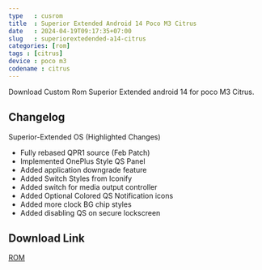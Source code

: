 ```yaml
---
type   : cusrom
title  : Superior Extended Android 14 Poco M3 Citrus
date   : 2024-04-19T09:17:35+07:00
slug   : superiorextedended-a14-citrus
categories: [rom]
tags : [citrus]
device : poco m3
codename : citrus
---
```


Download Custom Rom Superior Extended android 14  for poco M3 Citrus.

## Changelog
Superior-Extended OS (Highlighted Changes)

- Fully rebased QPR1 source (Feb Patch)
- Implemented OnePlus Style QS Panel
- Added application downgrade feature
- Added Switch Styles from Iconify
- Added switch for media output controller
- Added Optional Colored QS Notification icons
- Added more clock BG chip styles
- Added disabling QS on secure lockscreen


## Download Link
[ROM](https://www.pling.com/p/2137081/)
